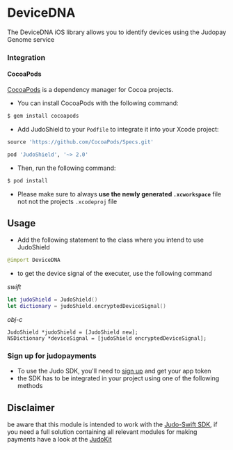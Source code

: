# DeviceDNA #

The DeviceDNA iOS library allows you to identify devices using the Judopay Genome service

### Integration

#### CocoaPods

[CocoaPods](http://cocoapods.org) is a dependency manager for Cocoa projects.

- You can install CocoaPods with the following command:

```bash
$ gem install cocoapods
```

- Add JudoShield to your `Podfile` to integrate it into your Xcode project:

```ruby
source 'https://github.com/CocoaPods/Specs.git'

pod 'JudoShield', '~> 2.0'
```

- Then, run the following command:

```bash
$ pod install
```

- Please make sure to always **use the newly generated `.xcworkspace`** file not not the projects `.xcodeproj` file

## Usage

* Add the following statement to the class where you intend to use JudoShield

```swift
@import DeviceDNA
```


* to get the device signal of the executer, use the following command

_swift_
```swift
let judoShield = JudoShield()
let dictionary = judoShield.encryptedDeviceSignal()
```

_obj-c_
```objc
JudoShield *judoShield = [JudoShield new];
NSDictionary *deviceSignal = [judoShield encryptedDeviceSignal];
```


### Sign up for judopayments

- To use the Judo SDK, you'll need to [sign up](https://www.judopay.com/signup) and get your app token 
- the SDK has to be integrated in your project using one of the following methods

## Disclaimer

be aware that this module is intended to work with the [Judo-Swift SDK](https://github.com/JudoPay/Judo-Swift), if you need a full solution containing all relevant modules for making payments have a look at the [JudoKit](https://github.com/JudoPay/JudoKit)
